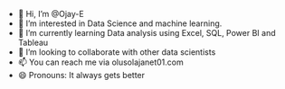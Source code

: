 - 👋 Hi, I’m @Ojay-E
- 👀 I’m interested in Data Science and machine learning.
- 🌱 I’m currently learning Data analysis using Excel, SQL, Power BI and Tableau
- 💞️ I’m looking to collaborate with other data scientists
- 📫 You can reach me via olusolajanet01.com
- 😄 Pronouns: It always gets better


<!---
Ojay-E/Ojay-E is a ✨ special ✨ repository because its `README.md` (this file) appears on your GitHub profile.
You can click the Preview link to take a look at your changes.
--->
